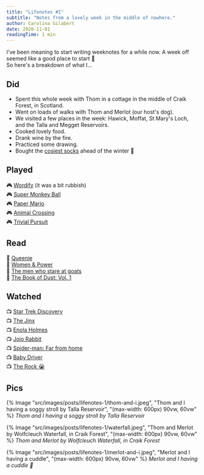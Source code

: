 ```yaml
---
title: "Lifenotes #1"
subtitle: "Notes from a lovely week in the middle of nowhere."
author: Carolina Gilabert
date: 2020-11-01
readingTime: 1 min
---
```


I've been meaning to start writing weeknotes for a while now. A week off seemed like a good place to start 🙂  
So here's a breakdown of what I...

## Did

-   Spent this whole week with Thom in a cottage in the middle of Craik Forest, in Scotland.
-   Went on loads of walks with Thom and Merlot (our host's dog).
-   We visited a few places in the week: Hawick, Moffat, St Mary's Loch, and the Talla and Megget Reservoirs.
-   Cooked lovely food.
-   Drank wine by the fire.
-   Practiced some drawing.
-   Bought the [cosiest socks](https://www.seasaltcornwall.co.uk/accessories/socks-tights/chunky-knit-socks-with-fluffy-lining-aspect-berry.htm) ahead of the winter 🧦

## Played

🎮 [Wordify](https://www.nintendo.co.uk/Games/Nintendo-Switch-download-software/Wordify-1817041.html) (it was a bit rubbish)  
🎮 [Super Monkey Ball](https://www.nintendo.co.uk/Games/Nintendo-Switch/Super-Monkey-Ball-Banana-Blitz-HD-1649998.html)  
🎮 [Paper Mario](https://www.nintendo.co.uk/Games/Nintendo-Switch/Paper-Mario-The-Origami-King-1782440.html)  
🎮 [Animal Crossing](https://www.nintendo.co.uk/Games/Nintendo-Switch/Animal-Crossing-New-Horizons-1438623.html)  
🎮 [Trivial Pursuit](https://www.nintendo.co.uk/Games/Nintendo-Switch-download-software/Trivial-Pursuit-Live--1462491.html)

## Read

📖 [Queenie](https://www.hive.co.uk/Product/Candice-Carty-Williams/Queenie--British-Book-Awards-Book-of-the-Year/24546409)  
📖 [Women & Power](https://www.hive.co.uk/Product/Professor-Mary-Beard/Women--Power--A-Manifesto/21591433)  
📖 [The men who stare at goats](https://www.hive.co.uk/Product/Jon-Ronson/The-Men-Who-Stare-At-Goats/782619)  
📖 [The Book of Dust: Vol. 1](https://www.hive.co.uk/Product/Philip-Pullman/La-Belle-Sauvage-The-Book-of-Dust-Volume-One/22358584)

## Watched

📺 [Star Trek Discovery](https://www.imdb.com/title/tt5171438/)  
📺 [The Jinx](https://www.imdb.com/title/tt4299972)  
📺 [Enola Holmes](https://www.imdb.com/title/tt7846844)  
📺 [Jojo Rabbit](https://www.imdb.com/title/tt2584384)  
📺 [Spider-man: Far from home](https://www.imdb.com/title/tt6320628)  
📺 [Baby Driver](https://www.imdb.com/title/tt3890160)  
📺 [The Rock 😭](https://www.imdb.com/title/tt0117500)

## Pics

{% Image "src/images/posts/lifenotes-1/thom-and-i.jpeg", "Thom and I having a soggy stroll by Talla Reservoir", "(max-width: 600px) 90vw, 60vw" %}
_Thom and I having a soggy stroll by Talla Reservoir_

{% Image "src/images/posts/lifenotes-1/waterfall.jpeg", "Thom and Merlot by Wolfcleuch Waterfall, in Craik Forest", "(max-width: 600px) 90vw, 60vw" %}
_Thom and Merlot by Wolfcleuch Waterfall, in Craik Forest_

{% Image "src/images/posts/lifenotes-1/merlot-and-i.jpeg", "Merlot and I having a cuddle", "(max-width: 600px) 90vw, 60vw" %}
_Merlot and I having a cuddle 💛_
